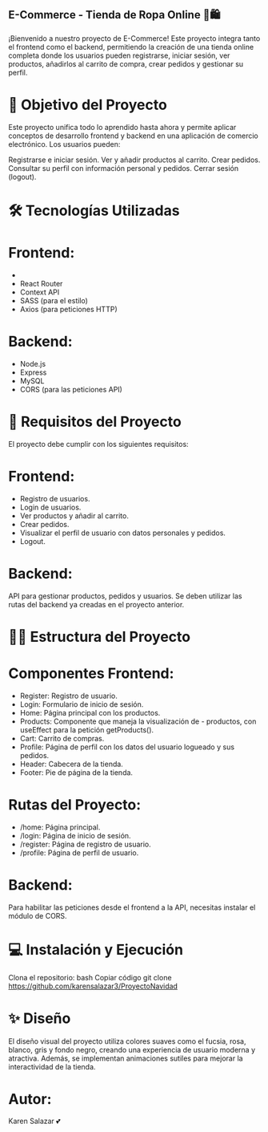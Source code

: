## E-Commerce - Tienda de Ropa Online 💞🛍️
¡Bienvenido a nuestro proyecto de E-Commerce! Este proyecto integra tanto el frontend como el backend, permitiendo la creación de una tienda online completa donde los usuarios pueden registrarse, iniciar sesión, ver productos, añadirlos al carrito de compra, crear pedidos y gestionar su perfil.

# 🎯 Objetivo del Proyecto
Este proyecto unifica todo lo aprendido hasta ahora y permite aplicar conceptos de desarrollo frontend y backend en una aplicación de comercio electrónico. Los usuarios pueden:

Registrarse e iniciar sesión.
Ver y añadir productos al carrito.
Crear pedidos.
Consultar su perfil con información personal y pedidos.
Cerrar sesión (logout).
# 🛠 Tecnologías Utilizadas
# Frontend:
- 
- React Router
- Context API
- SASS (para el estilo)
- Axios (para peticiones HTTP)
# Backend:
- Node.js
- Express
- MySQL
- CORS (para las peticiones API)
# 🚀 Requisitos del Proyecto
El proyecto debe cumplir con los siguientes requisitos:

# Frontend:
- Registro de usuarios.
- Login de usuarios.
- Ver productos y añadir al carrito.
- Crear pedidos.
- Visualizar el perfil de usuario con datos personales y pedidos.
- Logout.
# Backend:
API para gestionar productos, pedidos y usuarios.
Se deben utilizar las rutas del backend ya creadas en el proyecto anterior.
# 🧑‍💻 Estructura del Proyecto
# Componentes Frontend:
- Register: Registro de usuario.
- Login: Formulario de inicio de sesión.
- Home: Página principal con los productos.
- Products: Componente que maneja la visualización de - productos, con useEffect para la petición getProducts().
- Cart: Carrito de compras.
- Profile: Página de perfil con los datos del usuario logueado y sus pedidos.
- Header: Cabecera de la tienda.
- Footer: Pie de página de la tienda.
# Rutas del Proyecto:
- /home: Página principal.
- /login: Página de inicio de sesión.
- /register: Página de registro de usuario.
- /profile: Página de perfil de usuario.

# Backend:
Para habilitar las peticiones desde el frontend a la API, necesitas instalar el módulo de CORS.
# 💻 Instalación y Ejecución
Clona el repositorio:
bash
Copiar código
git clone https://github.com/karensalazar3/ProyectoNavidad

# ✨ Diseño
El diseño visual del proyecto utiliza colores suaves como el fucsia, rosa, blanco, gris y fondo negro, creando una experiencia de usuario moderna y atractiva. Además, se implementan animaciones sutiles para mejorar la interactividad de la tienda.
# Autor: 
Karen Salazar 💕
